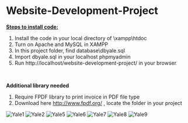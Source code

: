 # Website-Development-Project

<b><u>Steps to install code:</u></b>
  
1. Install the code in your local directory of \xampp\htdoc
2. Turn on Apache and MySQL in XAMPP
3. In this project folder, find database\dbyale.sql 
4. Import dbyale.sql in your localhost phpmyadmin
6. Run http://localhost/website-development-project/ in your browser

<br>

<b>Additional library needed</b>
1. Require FPDF library to print invoice in PDF file type
2. Download here http://www.fpdf.org/ , locate the folder in your project


![Yale1](https://user-images.githubusercontent.com/93658180/207926864-fc093e93-0b6a-4b8a-8b21-8b2f9e0c6104.jpg)
![Yale2](https://user-images.githubusercontent.com/93658180/207927048-05dc21dd-3dc0-4dda-acbe-ef4b2892c890.jpg)
![Yale5](https://user-images.githubusercontent.com/93658180/207927128-724b12e9-1acc-40d9-9bc4-1cc45d0639d2.jpg)
![Yale6](https://user-images.githubusercontent.com/93658180/207927159-8b08c679-d663-47d6-9591-8cf7b1940bb9.jpg)
![Yale7](https://user-images.githubusercontent.com/93658180/207927228-6b7c83db-e4d3-4c8a-b3e4-36dcc969476e.jpg)
![Yale8](https://user-images.githubusercontent.com/93658180/207927246-2b2ed0bd-d04d-4c5f-ae2f-ab36cac669cb.jpg)
![Yale9](https://user-images.githubusercontent.com/93658180/207927240-ffa38bdc-0d4f-431c-bb99-f388a4d89ce5.jpg)
